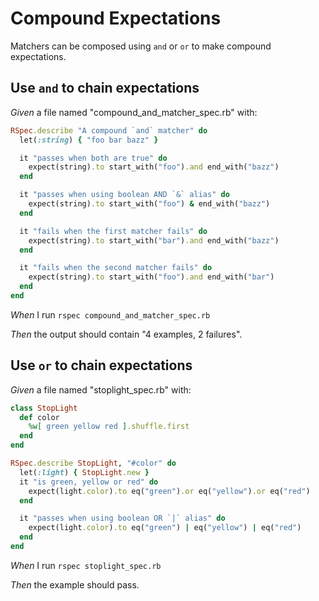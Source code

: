# Compound Expectations

Matchers can be composed using `and` or `or` to make compound expectations.

## Use `and` to chain expectations

_Given_ a file named "compound_and_matcher_spec.rb" with:

```ruby
RSpec.describe "A compound `and` matcher" do
  let(:string) { "foo bar bazz" }

  it "passes when both are true" do
    expect(string).to start_with("foo").and end_with("bazz")
  end

  it "passes when using boolean AND `&` alias" do
    expect(string).to start_with("foo") & end_with("bazz")
  end

  it "fails when the first matcher fails" do
    expect(string).to start_with("bar").and end_with("bazz")
  end

  it "fails when the second matcher fails" do
    expect(string).to start_with("foo").and end_with("bar")
  end
end
```

_When_ I run `rspec compound_and_matcher_spec.rb`

_Then_ the output should contain "4 examples, 2 failures".

## Use `or` to chain expectations

_Given_ a file named "stoplight_spec.rb" with:

```ruby
class StopLight
  def color
    %w[ green yellow red ].shuffle.first
  end
end

RSpec.describe StopLight, "#color" do
  let(:light) { StopLight.new }
  it "is green, yellow or red" do
    expect(light.color).to eq("green").or eq("yellow").or eq("red")
  end

  it "passes when using boolean OR `|` alias" do
    expect(light.color).to eq("green") | eq("yellow") | eq("red")
  end
end
```

_When_ I run `rspec stoplight_spec.rb`

_Then_ the example should pass.
